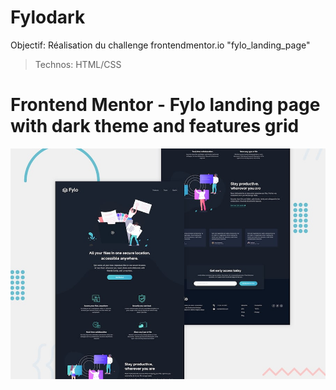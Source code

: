 # Fylodark

Objectif: Réalisation du challenge frontendmentor.io "fylo_landing_page"

> Technos: HTML/CSS


# Frontend Mentor - Fylo landing page with dark theme and features grid

![Design preview for the Fylo landing page with dark theme and features grid challenge](./design/desktop-preview.jpg)

